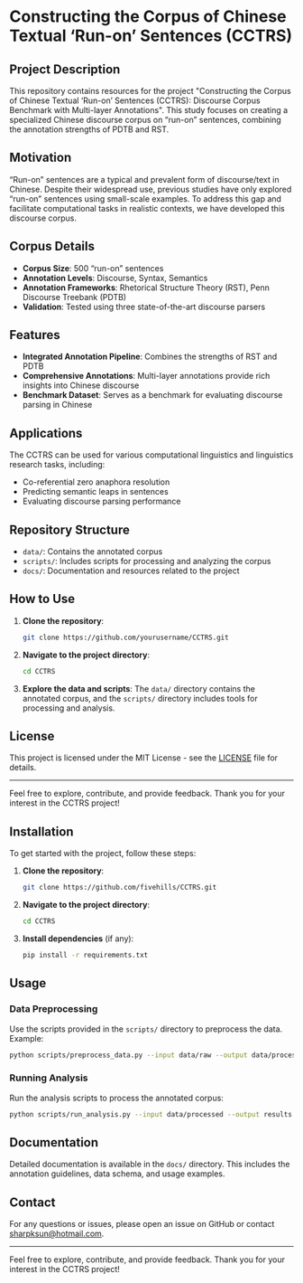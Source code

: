 
# Constructing the Corpus of Chinese Textual ‘Run-on’ Sentences (CCTRS)

## Project Description

This repository contains resources for the project "Constructing the Corpus of Chinese Textual ‘Run-on’ Sentences (CCTRS): Discourse Corpus Benchmark with Multi-layer Annotations". This study focuses on creating a specialized Chinese discourse corpus on “run-on” sentences, combining the annotation strengths of PDTB and RST.

## Motivation

“Run-on” sentences are a typical and prevalent form of discourse/text in Chinese. Despite their widespread use, previous studies have only explored “run-on” sentences using small-scale examples. To address this gap and facilitate computational tasks in realistic contexts, we have developed this discourse corpus.

## Corpus Details

- **Corpus Size**: 500 “run-on” sentences
- **Annotation Levels**: Discourse, Syntax, Semantics
- **Annotation Frameworks**: Rhetorical Structure Theory (RST), Penn Discourse Treebank (PDTB)
- **Validation**: Tested using three state-of-the-art discourse parsers

## Features

- **Integrated Annotation Pipeline**: Combines the strengths of RST and PDTB
- **Comprehensive Annotations**: Multi-layer annotations provide rich insights into Chinese discourse
- **Benchmark Dataset**: Serves as a benchmark for evaluating discourse parsing in Chinese

## Applications

The CCTRS can be used for various computational linguistics and linguistics research tasks, including:
- Co-referential zero anaphora resolution
- Predicting semantic leaps in sentences
- Evaluating discourse parsing performance

## Repository Structure

- `data/`: Contains the annotated corpus
- `scripts/`: Includes scripts for processing and analyzing the corpus
- `docs/`: Documentation and resources related to the project

## How to Use

1. **Clone the repository**:
   ```sh
   git clone https://github.com/yourusername/CCTRS.git
   ```
2. **Navigate to the project directory**:
   ```sh
   cd CCTRS
   ```
3. **Explore the data and scripts**: The `data/` directory contains the annotated corpus, and the `scripts/` directory includes tools for processing and analysis.


## License

This project is licensed under the MIT License - see the [LICENSE](LICENSE) file for details.

---

Feel free to explore, contribute, and provide feedback. Thank you for your interest in the CCTRS project!

## Installation

To get started with the project, follow these steps:

1. **Clone the repository**:
   ```sh
   git clone https://github.com/fivehills/CCTRS.git
   ```
2. **Navigate to the project directory**:
   ```sh
   cd CCTRS
   ```
3. **Install dependencies** (if any):
   ```sh
   pip install -r requirements.txt
   ```

## Usage

### Data Preprocessing

Use the scripts provided in the `scripts/` directory to preprocess the data. Example:

```sh
python scripts/preprocess_data.py --input data/raw --output data/processed
```

### Running Analysis

Run the analysis scripts to process the annotated corpus:

```sh
python scripts/run_analysis.py --input data/processed --output results
```

## Documentation

Detailed documentation is available in the `docs/` directory. This includes the annotation guidelines, data schema, and usage examples.

## Contact

For any questions or issues, please open an issue on GitHub or contact [sharpksun@hotmail.com](mailto:sharpksun@hotmail.com).

---

Feel free to explore, contribute, and provide feedback. Thank you for your interest in the CCTRS project!



